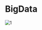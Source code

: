 # BigData

![1](https://www.datameer.com/wp-content/uploads/2016/06/matt_turck_big_data_landscape_v11r.png)
